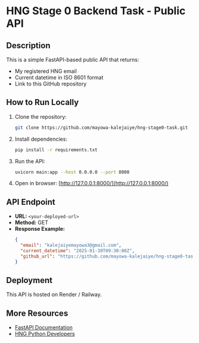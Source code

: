 # HNG Stage 0 Backend Task - Public API

## Description

This is a simple FastAPI-based public API that returns:
- My registered HNG email
- Current datetime in ISO 8601 format
- Link to this GitHub repository

## How to Run Locally
1. Clone the repository:
   ```bash
   git clone https://github.com/mayowa-kalejaiye/hng-stage0-task.git
   ```
2. Install dependencies:
   ```bash
   pip install -r requirements.txt
   ```
3. Run the API:
   ```bash
   uvicorn main:app --host 0.0.0.0 --port 8000
   ```
4. Open in browser: [http://127.0.0.1:8000/](http://127.0.0.1:8000/)

## API Endpoint
- **URL:** `<your-deployed-url>`
- **Method:** GET
- **Response Example:**
  ```json
  {
    "email": "kalejaiyemayowa3@gmail.com",
    "current_datetime": "2025-01-30T09:30:00Z",
    "github_url": "https://github.com/mayowa-kalejaiye/hng-stage0-task.git"
  }
  ```

## Deployment
This API is hosted on Render / Railway.

## More Resources
- [FastAPI Documentation](https://fastapi.tiangolo.com/)
- [HNG Python Developers](https://hng.tech/)
